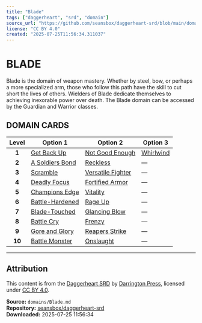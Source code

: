 ```yaml
---
title: "Blade"
tags: ["daggerheart", "srd", "domain"]
source_url: "https://github.com/seansbox/daggerheart-srd/blob/main/domains/Blade.md"
license: "CC BY 4.0"
created: "2025-07-25T11:56:34.311037"
---
```


# BLADE

Blade is the domain of weapon mastery. Whether by steel, bow, or perhaps a more specialized arm, those who follow this path have the skill to cut short the lives of others. Wielders of Blade dedicate themselves to achieving inexorable power over death. The Blade domain can be accessed by the Guardian and Warrior classes.

## DOMAIN CARDS

| **Level** | **Option 1**                                           | **Option 2**                                             | **Option 3**                           |
| :-------: | ------------------------------------------------------ | -------------------------------------------------------- | -------------------------------------- |
|   **1**   | [Get Back Up](../abilities/Get%20Back%20Up.md)         | [Not Good Enough](../abilities/Not%20Good%20Enough.md)   | [Whirlwind](../abilities/Whirlwind.md) |
|   **2**   | [A Soldiers Bond](../abilities/A%20Soldiers%20Bond.md) | [Reckless](../abilities/Reckless.md)                     | —                                      |
|   **3**   | [Scramble](../abilities/Scramble.md)                   | [Versatile Fighter](../abilities/Versatile%20Fighter.md) | —                                      |
|   **4**   | [Deadly Focus](../abilities/Deadly%20Focus.md)         | [Fortified Armor](../abilities/Fortified%20Armor.md)     | —                                      |
|   **5**   | [Champions Edge](../abilities/Champions%20Edge.md)     | [Vitality](../abilities/Vitality.md)                     | —                                      |
|   **6**   | [Battle-Hardened](../abilities/Battle-Hardened.md)     | [Rage Up](../abilities/Rage%20Up.md)                     | —                                      |
|   **7**   | [Blade-Touched](../abilities/Blade-Touched.md)         | [Glancing Blow](../abilities/Glancing%20Blow.md)         | —                                      |
|   **8**   | [Battle Cry](../abilities/Battle%20Cry.md)             | [Frenzy](../abilities/Frenzy.md)                         | —                                      |
|   **9**   | [Gore and Glory](../abilities/Gore%20and%20Glory.md)   | [Reapers Strike](../abilities/Reapers%20Strike.md)       | —                                      |
|  **10**   | [Battle Monster](../abilities/Battle%20Monster.md)     | [Onslaught](../abilities/Onslaught.md)                   | —                                      |

---

## Attribution

This content is from the [Daggerheart SRD](https://github.com/seansbox/daggerheart-srd/blob/main/domains/Blade.md) by [Darrington Press](https://darringtonpress.com/), licensed under [CC BY 4.0](https://creativecommons.org/licenses/by/4.0/).

**Source:** `domains/Blade.md`  
**Repository:** [seansbox/daggerheart-srd](https://github.com/seansbox/daggerheart-srd)  
**Downloaded:** 2025-07-25 11:56:34

